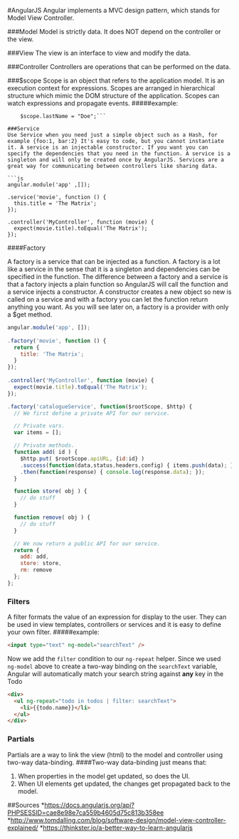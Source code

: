#AngularJS
Angular implements a MVC design pattern, which stands for Model View Controller.

###Model
Model is strictly data. It does NOT depend on the controller or the view.

###View
The view is an interface to view and modify the data.

###Controller
Controllers are operations that can be performed on the data.

###$scope
Scope is an object that refers to the application model. It is an execution context for expressions. Scopes are arranged in hierarchical structure which mimic the DOM structure of the application. Scopes can watch expressions and propagate events.
#####example:
```$scope.firstName = "John";
    $scope.lastName = "Doe";```

###Service
Use Service when you need just a simple object such as a Hash, for example {foo:1, bar:2} It's easy to code, but you cannot instantiate it. A service is an injectable constructor. If you want you can specify the dependencies that you need in the function. A service is a singleton and will only be created once by AngularJS. Services are a great way for communicating between controllers like sharing data.

```js
angular.module('app' ,[]);
 
.service('movie', function () {
  this.title = 'The Matrix';
});
 
.controller('MyController', function (movie) {
  expect(movie.title).toEqual('The Matrix');
});
```

####Factory

A factory is a service that can be injected as a function. A factory is a lot like a service in the sense that it is a singleton and dependencies can be specified in the function. The difference between a factory and a service is that a factory injects a plain function so AngularJS will call the function and a service injects a constructor. A constructor creates a new object so new is called on a service and with a factory you can let the function return anything you want. As you will see later on, a factory is a provider with only a $get method.

```js
angular.module('app', []);
 
.factory('movie', function () {
  return {
    title: 'The Matrix';
  }
});
 
.controller('MyController', function (movie) {
  expect(movie.title).toEqual('The Matrix');
});
```

```js
.factory('catalogueService', function($rootScope, $http) {
  // We first define a private API for our service.

  // Private vars.
  var items = [];

  // Private methods.
  function add( id ) {
    $http.put( $rootScope.apiURL, {id:id} )
    .success(function(data,status,headers,config) { items.push(data); })
    .then(function(response) { console.log(response.data); });
  }

  function store( obj ) {
    // do stuff
  }

  function remove( obj ) {
    // do stuff
  }

  // We now return a public API for our service.
  return {
    add: add,
    store: store,
    rm: remove
  };
};
```

### Filters

A filter formats the value of an expression for display to the user. They can be used in view templates, controllers or services and it is easy to define your own filter.
#####example:

```html
<input type="text" ng-model="searchText" />
```

Now we add the `filter` condition to our `ng-repeat` helper. Since we used `ng-model` above to create a two-way binding on the `searchText` variable, Angular will automatically match your search string against **any** key in the Todo 

```html
<div>
  <ul ng-repeat="todo in todos | filter: searchText">
    <li>{{todo.name}}</li>
  </ul>
</div>
```

### Partials

Partials are a way to link the view (html) to the model and controller using two-way data-binding.
####Two-way data-binding just means that:
1. When properties in the model get updated, so does the UI.
2. When UI elements get updated, the changes get propagated back to the model.

##Sources
*https://docs.angularjs.org/api?PHPSESSID=cae8e98e7ca559b4605d75c813b358ee
*http://www.tomdalling.com/blog/software-design/model-view-controller-explained/
*https://thinkster.io/a-better-way-to-learn-angularjs
